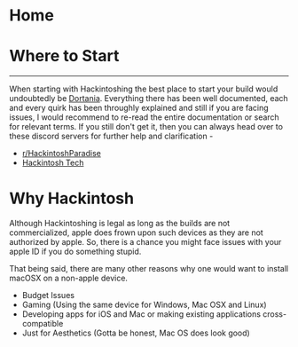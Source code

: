 # Home

# Where to Start
---

When starting with Hackintoshing the best place to start your build would undoubtedly be [Dortania](https://dortania.github.io). Everything there has been well documented, each and every quirk has been throughly explained and still if you are facing issues, I would recommend to re-read the entire documentation or search for relevant terms. If you still don't get it, then you can always head over to these discord servers for further help and clarification - 

- [r/HackintoshParadise](https://discord.gg/u8V7N5C)
- [Hackintosh Tech](https://www.thisworldthesedays.com/codetech-blog.html)

# Why Hackintosh

Although Hackintoshing is legal as long as the builds are not commercialized, apple does frown upon such devices as they are not authorized by apple. So, there is a chance you might face issues with your apple ID if you do something stupid.

That being said, there are many other reasons why one would want to install macOSX on a non-apple device.

- Budget Issues
- Gaming (Using the same device for Windows, Mac OSX and Linux)
- Developing apps for iOS and Mac or making existing applications cross-compatible
- Just for Aesthetics (Gotta be honest, Mac OS does look good)
